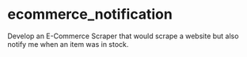 # ecommerce_notification
Develop an E-Commerce Scraper that would scrape a website but also notify me when an item was in stock.
